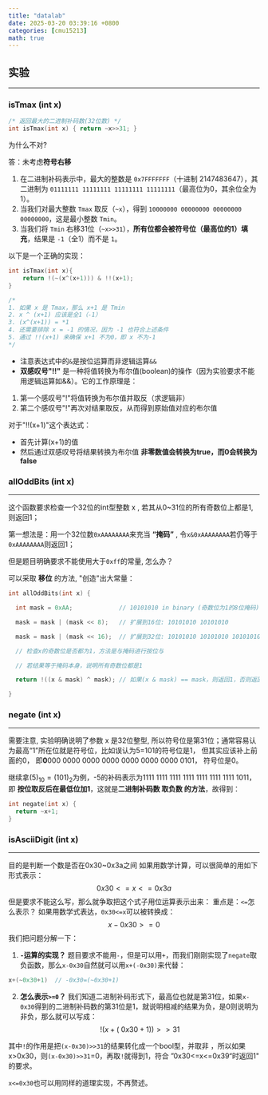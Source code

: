 ```yaml
---
title: "datalab"
date: 2025-03-20 03:39:16 +0800
categories: [cmu15213]
math: true
---
```


## 实验
---
### isTmax (int x)
```c
/* 返回最大的二进制补码数(32位数) */ 
int isTmax(int x) { return ~x>>31; }
```
为什么不对?

答：未考虑**符号右移**
1. 在二进制补码表示中，最大的整数是 `0x7FFFFFFF`（十进制 2147483647），其二进制为 `01111111 11111111 11111111 11111111`（最高位为0，其余位全为1）。
2. 当我们对最大整数 `Tmax` 取反（`~x`），得到 `10000000 00000000 00000000 00000000`，这是最小整数 `Tmin`。
3. 当我们将 `Tmin` 右移31位（`~x>>31`），**所有位都会被符号位（最高位的1）填充**，结果是 `-1`（全1）而不是 `1`。

以下是一个正确的实现：

```c
int isTmax(int x){ 
	return !(~(x^(x+1))) & !!(x+1); 
}

/*
1. 如果 x 是 Tmax，那么 x+1 是 Tmin
2. x ^ (x+1) 应该是全1（-1）
3. (x^(x+1)) = *1
4. 还需要排除 x = -1 的情况，因为 -1 也符合上述条件
5. 通过 !!(x+1) 来确保 x+1 不为0，即 x 不为-1
*/
```
- 注意表达式中的`&`是按位运算而非逻辑运算`&&`
- **双感叹号"!!"** 是一种将值转换为布尔值(boolean)的操作（因为实验要求不能用逻辑运算如&&）。它的工作原理是：
1. 第一个感叹号"!"将值转换为布尔值并取反（求逻辑非）
2. 第二个感叹号"!"再次对结果取反，从而得到原始值对应的布尔值

对于"!!(x+1)"这个表达式：
- 首先计算(x+1)的值
- 然后通过双感叹号将结果转换为布尔值
**非零数值会转换为true，而0会转换为false**

### allOddBits (int x)
---
这个函数要求检查一个32位的int型整数 x , 若其从0~31位的所有奇数位上都是1, 则返回1；

第一想法是：用一个32位数`0xAAAAAAAA`来充当 **“掩码”** , 令`x&0xAAAAAAAA`若仍等于`0xAAAAAAAA`则返回1；

但是题目明确要求不能使用大于`0xff`的常量, 怎么办？

可以采取 **移位** 的方法, "创造"出大常量：
```c
int allOddBits(int x) {

  int mask = 0xAA;             // 10101010 in binary (奇数位为1的8位掩码)

  mask = mask | (mask << 8);   // 扩展到16位: 10101010 10101010

  mask = mask | (mask << 16);  // 扩展到32位: 10101010 10101010 10101010 10101010 (即0xAAAAAAAA)

  // 检查x的奇数位是否都为1，方法是与掩码进行按位与

  // 若结果等于掩码本身，说明所有奇数位都是1

  return !((x & mask) ^ mask); // 如果(x & mask) == mask，则返回1，否则返回0

}
```


### negate (int x)
---
需要注意, 实验明确说明了参数 x 是32位整型, 所以符号位是第31位；通常容易认为最高“1”所在位就是符号位，比如误认为5=101的符号位是1， 但其实应该补上前面的0， 即**0**000 0000 0000 0000 0000 0000 0000 0101， 符号位是0。

继续拿$(5)_{10}=(101)_2$为例，-5的补码表示为1111 1111 1111 1111 1111 1111 1111 1011，即 **按位取反后在最低位加1**，这就是**二进制补码数 取负数 的方法**，故得到：
```c
int negate(int x) {
  return ~x+1;
}
```

### isAsciiDigit (int x)
---
目的是判断一个数是否在0x30~0x3a之间
如果用数学计算，可以很简单的用如下形式表示：
$$0x30<=x<=0x3a$$
但是要求不能这么写，那么就争取把这个式子用位运算表示出来：
重点是：`<=`怎么表示？
如果用数学式表达，`0x30<=x`可以被转换成：$$x-0x30>=0$$
我们把问题分解一下：

1. **`-`运算的实现？**
   题目要求不能用`-`，但是可以用`+`，而我们刚刚实现了`negate`取负函数，那么`x-0x30`自然就可以用`x+(-0x30)`来代替：
```c
x+(~0x30+1)  // -0x30=(~0x30+1)
```

2. **怎么表示`>=0`？**
我们知道二进制补码形式下，最高位也就是第31位，如果`x-0x30`得到的二进制补码数的第31位是1，就说明相减的结果为负，是0则说明为非负，那么就可以写成：
$$!(x+(~0x30+1))>>31$$

其中`!`的作用是把`(x-0x30)>>31`的结果转化成一个bool型，并取非 ，所以如果 x>0x30，则`(x-0x30)>>31`=0，再取`!`就得到1，符合 
”0x30<=x<=0x39“时返回1" 的要求。

`x<=0x30`也可以用同样的道理实现，不再赘述。